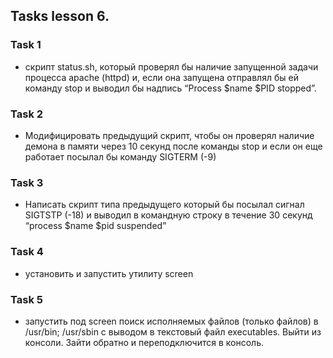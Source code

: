 ## Tasks lesson 6.

### Task 1
- скрипт status.sh, который проверял бы наличие запущенной задачи процесса apache (httpd) и, если она запущена отправлял бы ей команду stop и выводил бы надпись “Process $name $PID stopped”.
### Task 2
- Модифицировать предыдущий скрипт, чтобы он проверял наличие демона в памяти через 10 секунд после команды stop и если он еще работает посылал бы команду SIGTERM (-9)
### Task 3
- Написать скрипт типа предыдущего который бы посылал сигнал SIGTSTP (-18) и выводил в командную строку в течение  30 секунд “process $name $pid suspended”
### Task 4
- установить и запустить утилиту screen
### Task 5
- запустить под screen поиск исполняемых файлов (только файлов) в /usr/bin; /usr/sbin с выводом в текстовый файл executables. Выйти из консоли. Зайти обратно и переподключится в консоль.
